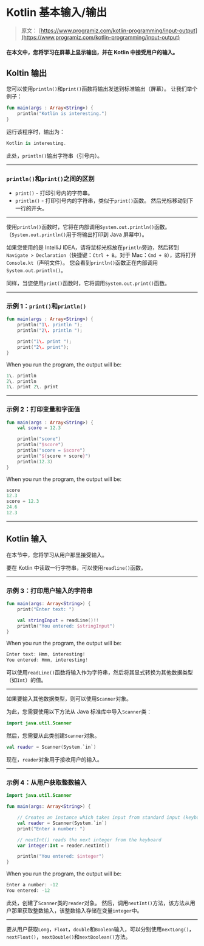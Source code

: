 # Kotlin 基本输入/输出

> 原文： [https://www.programiz.com/kotlin-programming/input-output](https://www.programiz.com/kotlin-programming/input-output)

#### 在本文中，您将学习在屏幕上显示输出，并在 Kotlin 中接受用户的输入。

## Koltin 输出

您可以使用`println()`和`print()`函数将输出发送到标准输出（屏幕）。 让我们举个例子：

```kt
fun main(args : Array<String>) {
    println("Kotlin is interesting.")
}
```

运行该程序时，输出为：

```kt
Kotlin is interesting.

```

此处，`println()`输出字符串（引号内）。

* * *

### `println()`和`print()`之间的区别

*   `print()` - 打印引号内的字符串。
*   `println()` - 打印引号内的字符串，类似于`print()`函数。 然后光标移动到下一行的开头。

* * *

使用`println()`函数时，它将在内部调用`System.out.println()`函数。 （`System.out.println()`用于将输出打印到 Java 屏幕中）。

如果您使用的是 IntelliJ IDEA，请将鼠标光标放在`println`旁边，然后转到`Navigate > Declaration`（快捷键：`Ctrl + B`。对于 Mac：`Cmd + B`），这将打开`Console.kt`（声明文件）。 您会看到`println()`函数正在内部调用`System.out.println()`。

同样，当您使用`print()`函数时，它将调用`System.out.print()`函数。

* * *

### 示例 1：`print()`和`println()`

```kt
fun main(args : Array<String>) {
    println("1\. println ");
    println("2\. println ");

    print("1\. print ");
    print("2\. print");
}
```

When you run the program, the output will be:

```kt
1\. println 
2\. println 
1\. print 2\. print
```

* * *

### 示例 2：打印变量和字面值

```kt
fun main(args : Array<String>) {
    val score = 12.3

    println("score")
    println("$score")
    println("score = $score")
    println("${score + score}")
    println(12.3)
}
```

When you run the program, the output will be:

```kt
score
12.3
score = 12.3
24.6
12.3
```

* * *

## Kotlin 输入

在本节中，您将学习从用户那里接受输入。

要在 Kotlin 中读取一行字符串，可以使用`readline()`函数。

* * *

### 示例 3：打印用户输入的字符串

```kt
fun main(args: Array<String>) {
    print("Enter text: ")

    val stringInput = readLine()!!
    println("You entered: $stringInput")
}
```

When you run the program, the output will be:

```kt
Enter text: Hmm, interesting!
You entered: Hmm, interesting!
```

可以使用`readLine()`函数将输入作为字符串，然后将其显式转换为其他数据类型（如`Int`）的值。

* * *

如果要输入其他数据类型，则可以使用`Scanner`对象。

为此，您需要使用以下方法从 Java 标准库中导入`Scanner`类：

```kt
import java.util.Scanner 
```

然后，您需要从此类创建`Scanner`对象。

```kt
val reader = Scanner(System.`in`) 
```

现在，`reader`对象用于接收用户的输入。

* * *

### 示例 4：从用户获取整数输入

```kt
import java.util.Scanner

fun main(args: Array<String>) {

    // Creates an instance which takes input from standard input (keyboard)
    val reader = Scanner(System.`in`)
    print("Enter a number: ")

    // nextInt() reads the next integer from the keyboard
    var integer:Int = reader.nextInt()

    println("You entered: $integer")
}
```

When you run the program, the output will be:

```kt
Enter a number: -12
You entered: -12
```

此处，创建了`Scanner`类的`reader`对象。 然后，调用`nextInt()`方法，该方法从用户那里获取整数输入，该整数输入存储在变量`integer`中。

* * *

要从用户获取`Long`，`Float`，`double`和`Boolean`输入，可以分别使用`nextLong()`，`nextFloat()`，`nextDouble()`和`nextBoolean()`方法。